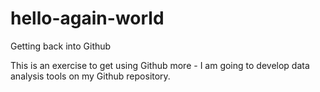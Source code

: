 # hello-again-world
Getting back into Github 

This is an exercise to get using Github more - I am going to develop data analysis tools on my Github repository. 

